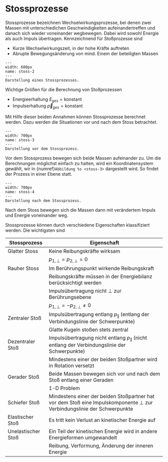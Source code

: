 # Stossprozesse

Stossprozesse bezeichnen Wechselwirkungsprozesse, bei denen zwei Massen mit unterschiedichen Geschwindigkeiten aufeinandertreffen und danach sich wieder voneinander wegbewegen. Dabei wird sowohl Energie als auch Impuls übertragen.
Kennzeichnend für Stoßprozesse sind 
* Kurze Wechselwirkungszeit, in der hohe Kräfte auftreten
* Abrupte Bewegungsänderung von mind. Einem der beteiligten Massen

```{figure} Bilder/stoss.png
---
width: 600px
name: stoss-2
---
Darstellung eines Stossprozesses.
 ```

Wichtige Größen für die Berechnung von Stoßprozessen
* Energieerhaltung $E_{ges} = \text{konstant}$
* Impulserhaltung $\vec{p}_{ges} = \text{konstant}$

Mit Hilfe dieser beiden Annahmen können Stossprozesse berechnet werden.
Dazu werden die Situationen vor und nach dem Stoss betrachtet.

```{figure} Bilder/stoss_v.svg
---
width: 700px
name: stoss-3
---
Darstellung vor dem Stossprozess.
 ```

Vor dem Stossprozess bewegen sich beide Massen aufeinander zu. Um die Berechnungen möglichst einfach zu halten, wird ein Koordinatensystem gewählt, wir in {numref}`Abbildung %s <stoss-3>` dargestellt wird. So findet der Prozess in einer Ebene statt. 

```{figure} Bilder/stoss_n.svg
---
width: 700px
name: stoss-4
---
Darstellung nach dem Stossprozess.
 ```

Nach dem Stoss bewegen sich die Massen dann mit verändertem Impuls und Energie voneinander weg. 

Stossprozesse können durch verschiedene Eigenschaften klassifiziert werden. Die wichtigsten sind

|Stossprozess | Eigenschaft|
|-------------|------------|
|Glatter Stoss| Keine Reibungskräfte wirksam|
|             | $p_{1,\perp} = p_{2,\perp} = 0$|
|Rauher Stoss | Im Berührungspunkt wirkende Reibungskraft|
|             | Reibungskräfte müssen in der Energiebilanz berücksichtigt werden|
|             | Impulsübertragung nicht $\perp$ zur Berührungsebene|
|              | $p_{1,\perp} = - p_{2,\perp} \not= 0$|
|Zentraler Stoß| Impulsübertragung entlang $p_\parallel$ (entlang der Verbindungslinie der Schwerpunkte)|
|           | Glatte Kugeln stoßen stets zentral|
|Dezentraler Stoß |Impulsübertragung nicht entlang $p_\parallel$ (nicht entlang der Verbindungslinie der Schwerpunkte)|
|           |Mindestens einer der beiden Stoßpartner wird in Rotation versetzt|
|Gerader Stoß|Beide Massen bewegen sich vor und nach dem Stoß entlang einer Geraden|
|           |1-D Problem|
|Schiefer Stoß| Mindestens einer der beiden Stoßpartner hat vor dem Stoß eine Impulskomponente $\perp$ zur Verbindungslinie der Schwerpunkte|
|Elastischer Stoß|Es tritt kein Verlust an kinetischer Energie auf|
|Unelastischer Stoß|Ein Teil der kinetischen Energie wird in andere Energieformen umgewandelt|
|           |Reibung, Verformung, Änderung der inneren Energie|
